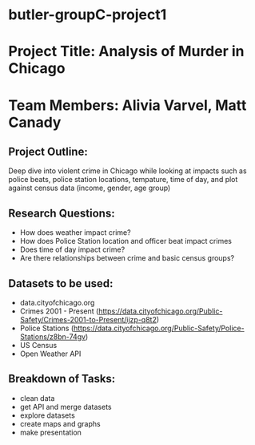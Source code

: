 # butler-groupC-project1

# Project Title: Analysis of Murder in Chicago

# Team Members: Alivia Varvel, Matt Canady

## Project Outline: 
Deep dive into violent crime in Chicago while looking at impacts such as police beats, police station locations, tempature, time of day, and plot against census data (income, gender, age group)

## Research Questions:
* How does weather impact crime?
* How does Police Station location and officer beat impact crimes
* Does time of day impact crime?
* Are there relationships between crime and basic census groups?

## Datasets to be used:
* data.cityofchicago.org
* Crimes 2001 - Present (https://data.cityofchicago.org/Public-Safety/Crimes-2001-to-Present/ijzp-q8t2)
* Police Stations (https://data.cityofchicago.org/Public-Safety/Police-Stations/z8bn-74gv)
* US Census
* Open Weather API

## Breakdown of Tasks:
* clean data
* get API and merge datasets
* explore datasets
* create maps and graphs
* make presentation


